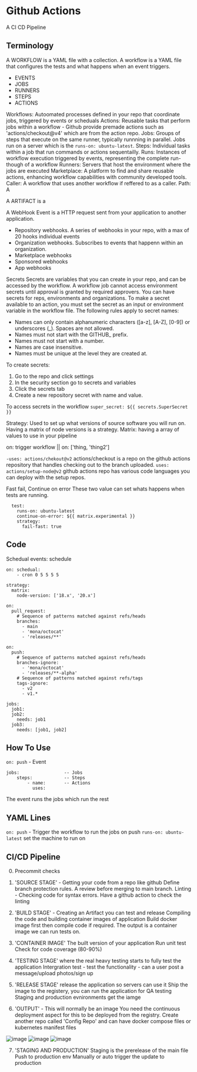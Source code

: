 # Github Actions

A CI CD Pipeline

## Terminology

A WORKFLOW is a YAML file with a collection.
A workflow is a YAML file that configures the tests and what happens when an event triggers.

- EVENTS
- JOBS
- RUNNERS
- STEPS
- ACTIONS

Workflows: Autoomated processes defined in your repo that coordinate jobs, triggered by events or scheduals
Actions: Reusable tasks that perform jobs within a workflow - Github provide premade actions such as 'actions/checkout@v4' which are from the action repo. 
Jobs: Groups of steps that execute on the same runner, typically runnning in parallel. Jobs run on a server which is the `runs-on: ubuntu-latest`.
Steps: Individual tasks within a job that run commands or actions sequentailly.
Runs: Instances of workflow execution triggered by events, representing the complete run-though of a workflow
Runners: Servers that host the environment where the jobs are executed
Marketplace: A platform to find and share reusable actions, enhancing workflow capabilities with community developed tools.
Caller: A workflow that uses another workflow if reffered to as a caller.
Path: A

A ARTIFACT is a

A WebHook Event is a HTTP request sent from your application to another application. 
- Repository webhooks. A series of webhooks in your repo, with a max of 20 hooks individual events
- Organization webhooks. Subscribes to events that happenn within an organization.
- Marketplace webhooks
- Sponsored webhooks
- App webhooks

Secrets
Secrets are variables that you can create in your repo, and can be accessed by the workflow. 
A workflow job cannot access environment secrets until approval is granted by required approvers.
You can have secrets for reps, environments and organizations.
To make a secret available to an action, you must set the secret as an input or environment variable in the workflow file. 
The following rules apply to secret names:
- Names can only contain alphanumeric characters ([a-z], [A-Z], [0-9]) or underscores (_). Spaces are not allowed.
- Names must not start with the GITHUB_ prefix.
- Names must not start with a number.
- Names are case insensitive.
- Names must be unique at the level they are created at.

To create secrets:
1. Go to the repo and click settings
2. In the security section go to secrets and variables
3. Click the secrets tab
4. Create a new repository secret with name and value.

To access secrets in the workflow
`super_secret: ${{ secrets.SuperSecret }}`

Strategy: Used to set up what versions of source software you will run on. Having a matrix of node versions is a strategy.
Matrix: having a array of values to use in your pipeline

on: trigger workflow || on: ['thing, 'thing2']

`-uses: actions/chekout@v2` actions/checkout is a repo on the github actions repository that handles checking out to the branch uploaded.
`uses: actions/setup-node@v2` github actions repo has various code languages you can deploy with the setup repos.

Fast fail,
Continue on error
These two value can set whats happens when tests are running. 

```
  test:
    runs-on: ubuntu-latest
    continue-on-error: ${{ matrix.experimental }}
    strategy:
      fail-fast: true
```

## Code 

Schedual events: schedule
```
on: schedual:
    - cron 0 5 5 5 5 
```

```
strategy:
  matrix:
    node-version: ['18.x', '20.x']
```

```
on:
  pull_request:
    # Sequence of patterns matched against refs/heads
    branches:
      - main
      - 'mona/octocat'
      - 'releases/**'
```

```
on:
  push:
    # Sequence of patterns matched against refs/heads
    branches-ignore:
      - 'mona/octocat'
      - 'releases/**-alpha'
    # Sequence of patterns matched against refs/tags
    tags-ignore:
      - v2
      - v1.*
```

```
jobs:
  job1:
  job2:
    needs: job1
  job3:
    needs: [job1, job2]
```

## How To Use

`on: push` - Event

```
jobs:                 -- Jobs
    steps:            -- Steps
        - name:       -- Actions
          uses:
```

The event runs the jobs which run the rest

## YAML Lines

`on: push` - Trigger the workflow to run the jobs on push
`runs-on: ubuntu-latest` set the machine to run on

## CI/CD Pipeline

0. Precommit checks

1. 'SOURCE STAGE' - Getting your code from a repo like github
Define branch protection rules. A review before merging to main branch.
Linting - Checking code for syntax errors. Have a github action to check the linting

2. 'BUILD STAGE' - Creating an Artifact you can test and release
Compiling the code and building container images of application
Build docker image first then compile code if required.
The output is a container image we can run tests on.

3. 'CONTAINER IMAGE' The built version of your application
Run unit test
Check for code coverage (80-90%)

4. 'TESTING STAGE' where the real heavy testing starts to fully test the application
Intergration test - test the functionality - can a user post a message/upload photos/sign up

5. 'RELEASE STAGE' release the application so servers can use it
Ship the image to the registery, you can run the application for QA testing
Staging and production evnironments get the iamge

6. 'OUTPUT' - This will normally be an image
You need the continuous deployment aspect for this to be deployed from the registry.
Create another repo called 'Config Repo' and can have docker compose files or kubernetes manifest files

![image](https://github.com/user-attachments/assets/48929bab-272b-4aff-9662-55032593d6c4)
![image](https://github.com/user-attachments/assets/1a528b09-8286-4753-9839-afec56abab5e)
![image](https://github.com/user-attachments/assets/e2d86e14-bfa5-44f2-a16e-0cc3d49ff288)


7. 'STAGING AND PRODUCTION'
Staging is the prerelease of the main file
Push to production env
Manually or auto trigger the update to production



